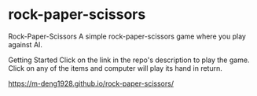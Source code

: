 # rock-paper-scissors
Rock-Paper-Scissors
A simple rock-paper-scissors game where you play against AI.

Getting Started
Click on the link in the repo's description to play the game. Click on any of the items and computer will play its hand in return.

https://m-deng1928.github.io/rock-paper-scissors/
